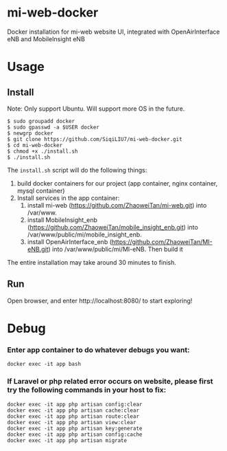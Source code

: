 # mi-web-docker
Docker installation for mi-web website UI, integrated with OpenAirInterface eNB and MobileInsight eNB

# Usage
## Install 
Note: Only support Ubuntu. Will support more OS in the future.
```
$ sudo groupadd docker 
$ sudo gpasswd -a $USER docker 
$ newgrp docker 
$ git clone https://github.com/SiqiLIU7/mi-web-docker.git
$ cd mi-web-docker
$ chmod +x ./install.sh
$ ./install.sh
```

The `install.sh` script will do the following things: 
1. build docker containers for our project (app container, nginx container, mysql container)
2. Install services in the app container:
   1. install mi-web (https://github.com/ZhaoweiTan/mi-web.git) into /var/www.
   2. install MobileInsight_enb (https://github.com/ZhaoweiTan/mobile_insight_enb.git) into /var/www/public/mi/mobile_insight_enb.
   3. install OpenAirInterface_enb (https://github.com/ZhaoweiTan/MI-eNB.git) into /var/www/public/mi/MI-eNB. Then build it 

The entire installation may take around 30 minutes to finish.

## Run
Open browser, and enter http://localhost:8080/ to start exploring!

# Debug
### Enter app container to do whatever debugs you want:
`docker exec -it app bash`
### If Laravel or php related error occurs on website, please first try the following commands in your host to fix:
```
docker exec -it app php artisan config:clear
docker exec -it app php artisan cache:clear
docker exec -it app php artisan route:clear
docker exec -it app php artisan view:clear
docker exec -it app php artisan key:generate
docker exec -it app php artisan config:cache
docker exec -it app php artisan migrate
```
